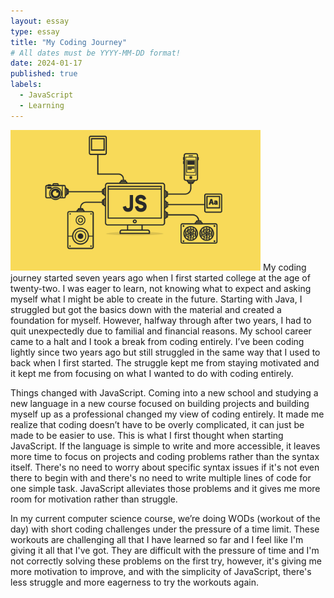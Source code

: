 ```yaml
---
layout: essay
type: essay
title: "My Coding Journey"
# All dates must be YYYY-MM-DD format!
date: 2024-01-17
published: true
labels:
  - JavaScript
  - Learning
---
```


<img width="400px" class="rounded float-start pe-4" src="../img/JS/js.png">
  My coding journey started seven years ago when I first started college at the age of twenty-two. I was eager to learn, not knowing what to expect and asking myself what I might be able to create in the future. Starting with Java, I struggled but got the basics down with the material and created a foundation for myself. However, halfway through after two years, I had to quit unexpectedly due to familial and financial reasons. My school career came to a halt and I took a break from coding entirely. I’ve been coding lightly since two years ago but still struggled in the same way that I used to back when I first started. The struggle kept me from staying motivated and it kept me from focusing on what I wanted to do with coding entirely. 

  Things changed with JavaScript. Coming into a new school and studying a new language in a new course focused on building projects and building myself up as a professional changed my view of coding entirely. It made me realize that coding doesn’t have to be overly complicated, it can just be made to be easier to use. This is what I first thought when starting JavaScript. If the language is simple to write and more accessible, it leaves more time to focus on projects and coding problems rather than the syntax itself. There's no need to worry about specific syntax issues if it's not even there to begin with and there's no need to write multiple lines of code for one simple task. JavaScript alleviates those problems and it gives me more room for motivation rather than struggle. 

  In my current computer science course, we’re doing WODs (workout of the day) with short coding challenges under the pressure of a time limit. These workouts are challenging all that I have learned so far and I feel like I'm giving it all that I've got. They are difficult with the pressure of time and I'm not correctly solving these problems on the first try, however, it's giving me more motivation to improve, and with the simplicity of JavaScript, there's less struggle and more eagerness to try the workouts again.
 

